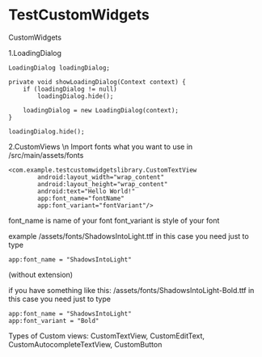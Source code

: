 # TestCustomWidgets
CustomWidgets

1.LoadingDialog 
```
LoadingDialog loadingDialog;

private void showLoadingDialog(Context context) {
    if (loadingDialog != null)
        loadingDialog.hide();
        
    loadingDialog = new LoadingDialog(context);
}

loadingDialog.hide();
```


2.CustomViews 
\n
Import fonts what you want to use in /src/main/assets/fonts
```
<com.example.testcustomwidgetslibrary.CustomTextView
        android:layout_width="wrap_content"
        android:layout_height="wrap_content"
        android:text="Hello World!"
        app:font_name="fontName"
        app:font_variant="fontVariant"/>

```
font_name is name of your font
font_variant is style of your font 

example 
/assets/fonts/ShadowsIntoLight.ttf
in this case you need just to type 
```
app:font_name = "ShadowsIntoLight"
```
(without extension)

if you have something like this: 
/assets/fonts/ShadowsIntoLight-Bold.ttf
in this case you need just to type 
```
app:font_name = "ShadowsIntoLight"
app:font_variant = "Bold"
```

Types of Custom views:
CustomTextView, CustomEditText, CustomAutocompleteTextView, CustomButton

